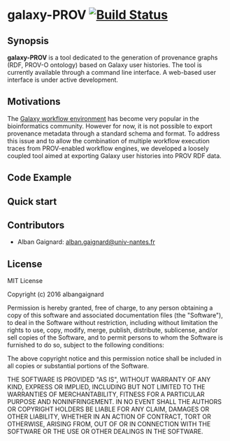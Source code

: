 # galaxy-PROV [![Build Status](https://travis-ci.org/albangaignard/galaxy-ld.svg?branch=master)](https://travis-ci.org/albangaignard/galaxy-ld)
## Synopsis
**galaxy-PROV** is a tool dedicated to the generation of provenance graphs (RDF, PROV-O ontology) based on Galaxy user histories. The tool is currently available through a command line interface. A web-based user interface is under active development. 
## Motivations
The [Galaxy workflow environment](https://usegalaxy.org) has become very popular in the bioinformatics community. However for now, it is not possible to export provenance metadata through a standard schema and format. To address this issue and to allow the combination of multiple workflow execution traces from PROV-enabled workflow engines, we developed a loosely coupled tool aimed at exporting Galaxy user histories into PROV RDF data. 
## Code Example
## Quick start
## Contributors
 - Alban Gaignard: alban.gaignard@univ-nantes.fr
## License
MIT License

Copyright (c) 2016 albangaignard

Permission is hereby granted, free of charge, to any person obtaining a copy
of this software and associated documentation files (the "Software"), to deal
in the Software without restriction, including without limitation the rights
to use, copy, modify, merge, publish, distribute, sublicense, and/or sell
copies of the Software, and to permit persons to whom the Software is
furnished to do so, subject to the following conditions:

The above copyright notice and this permission notice shall be included in all
copies or substantial portions of the Software.

THE SOFTWARE IS PROVIDED "AS IS", WITHOUT WARRANTY OF ANY KIND, EXPRESS OR
IMPLIED, INCLUDING BUT NOT LIMITED TO THE WARRANTIES OF MERCHANTABILITY,
FITNESS FOR A PARTICULAR PURPOSE AND NONINFRINGEMENT. IN NO EVENT SHALL THE
AUTHORS OR COPYRIGHT HOLDERS BE LIABLE FOR ANY CLAIM, DAMAGES OR OTHER
LIABILITY, WHETHER IN AN ACTION OF CONTRACT, TORT OR OTHERWISE, ARISING FROM,
OUT OF OR IN CONNECTION WITH THE SOFTWARE OR THE USE OR OTHER DEALINGS IN THE
SOFTWARE.
